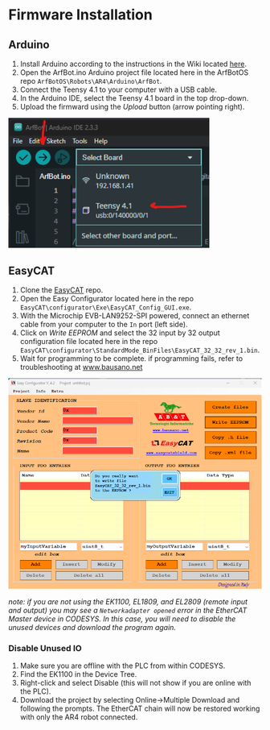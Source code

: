 # Firmware Installation

## Arduino

1. Install Arduino according to the instructions in the Wiki located [here](https://github.com/dalethomas81/ArfBotOS/wiki/Installation#installing-arduino).
2. Open the ArfBot.ino Arduino project file located here in the ArfBotOS repo `ArfBotOS\Robots\AR4\Arduino\ArfBot`.
3. Connect the Teensy 4.1 to your computer with a USB cable.
4. In the Arduino IDE, select the Teensy 4.1 board in the top drop-down.
5. Upload the firmward using the *Upload* button (arrow pointing right).  
<img src="https://github.com/dalethomas81/ArfBotOS/blob/main/Robots/AR4/Media/Arduino-Upload.png" alt="menu" width="400"/>

## EasyCAT  

1. Clone the [EasyCAT](https://github.com/dslemusp/EasyCAT) repo.
2. Open the Easy Configurator located here in the repo `EasyCAT\configurator\Exe\EasyCAT_Config_GUI.exe`.
3. With the Microchip EVB-LAN9252-SPI powered, connect an ethernet cable from your computer to the `In` port (left side).
4. Click on *Write EEPROM* and select the 32 input by 32 output configuration file located here in the repo `EasyCAT\configurator\StandardMode_BinFiles\EasyCAT_32_32_rev_1.bin`.
5. Wait for programming to be complete. if programming fails, refer to troubleshooting at www.bausano.net  
<img src="https://github.com/dalethomas81/ArfBotOS/blob/main/Robots/AR4/Media/EasyCAT-Confirm.png" alt="menu" width="600"/>  

_note: if you are not using the EK1100, EL1809, and EL2809 (remote input and output) you may see a `Networkadapter opened` error in the EtherCAT Master device in CODESYS. In this case, you will need to disable the unused devices and download the program again._

### Disable Unused IO

1. Make sure you are offline with the PLC from within CODESYS.
2. Find the EK1100 in the Device Tree.
3. Right-click and select Disable (this will not show if you are online with the PLC).
4. Download the project by selecting Online->Multiple Download and following the prompts. The EtherCAT chain will now be restored working with only the AR4 robot connected.
